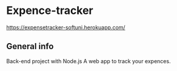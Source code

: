 # Expence-tracker

https://expensetracker-softuni.herokuapp.com/

## General info

Back-end project with Node.js
A web app to track your expences.


